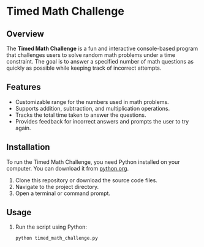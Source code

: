 # Timed Math Challenge

## Overview
The **Timed Math Challenge** is a fun and interactive console-based program that challenges users to solve random math problems under a time constraint. The goal is to answer a specified number of math questions as quickly as possible while keeping track of incorrect attempts.

## Features
- Customizable range for the numbers used in math problems.
- Supports addition, subtraction, and multiplication operations.
- Tracks the total time taken to answer the questions.
- Provides feedback for incorrect answers and prompts the user to try again.

## Installation
To run the Timed Math Challenge, you need Python installed on your computer. You can download it from [python.org](https://www.python.org/downloads/).

1. Clone this repository or download the source code files.
2. Navigate to the project directory.
3. Open a terminal or command prompt.

## Usage
1. Run the script using Python:
   ```bash
   python timed_math_challenge.py
